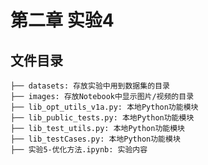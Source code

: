 # 第二章 实验4
## 文件目录
``` 
├── datasets: 存放实验中用到数据集的目录
├── images: 存放Notebook中显示图片/视频的目录
├── lib_opt_utils_v1a.py: 本地Python功能模块
├── lib_public_tests.py: 本地Python功能模块
├── lib_test_utils.py: 本地Python功能模块 
├── lib_testCases.py: 本地Python功能模块
├── 实验5-优化方法.ipynb: 实验内容
```

<!--
## 所需安装的库（新增）
- sklearn：`pip install scikit-learn`
-->